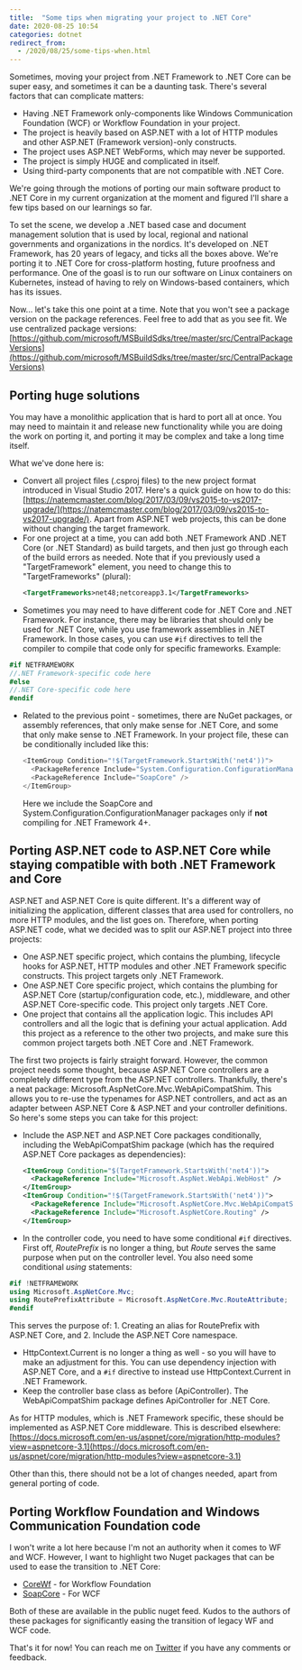 ```yaml
---
title:  "Some tips when migrating your project to .NET Core"
date: 2020-08-25 10:54
categories: dotnet
redirect_from:
  - /2020/08/25/some-tips-when.html
---
```


Sometimes, moving your project from .NET Framework to .NET Core can be super easy, and sometimes it can be a daunting task. There's several factors that can complicate matters:

* Having .NET Framework only-components like Windows Communication Foundation (WCF) or Workflow Foundation in your project.
* The project is heavily based on ASP.NET with a lot of HTTP modules and other ASP.NET (Framework version)-only constructs.
* The project uses ASP.NET WebForms, which may never be supported.
* The project is simply HUGE and complicated in itself.
* Using third-party components that are not compatible with .NET Core.

We're going through the motions of porting our main software product to .NET Core in my current organization at the moment and figured I'll share a few tips based on our learnings so far. 

To set the scene, we develop a .NET based case and document management solution that is used by local, regional and national governments and organizations in the nordics. It's developed on .NET Framework, has 20 years of legacy, and ticks all the boxes above. We're porting it to .NET Core for cross-platform hosting, future proofness and performance. One of the goasl is to run our software on Linux containers on Kubernetes, instead of having to rely on Windows-based containers, which has its issues.

Now... let's take this one point at a time. Note that you won't see a package version on the package references. Feel free to add that as you see fit. We use centralized package versions: [https://github.com/microsoft/MSBuildSdks/tree/master/src/CentralPackageVersions](https://github.com/microsoft/MSBuildSdks/tree/master/src/CentralPackageVersions)

## Porting huge solutions
You may have a monolithic application that is hard to port all at once. You may need to maintain it and release new functionality while you are doing the work on porting it, and porting it may be complex and take a long time itself. 

What we've done here is:
* Convert all project files (.csproj files) to the new project format introduced in Visual Studio 2017. Here's a quick guide on how to do this: [https://natemcmaster.com/blog/2017/03/09/vs2015-to-vs2017-upgrade/](https://natemcmaster.com/blog/2017/03/09/vs2015-to-vs2017-upgrade/). Apart from ASP.NET web projects, this can be done without changing the target framework.
* For one project at a time, you can add both .NET Framework AND .NET Core (or .NET Standard) as build targets, and then just go through each of the build errors as needed. Note that if you previously used a "TargetFramework" element, you need to change this to "TargetFrameworks" (plural): 
  ```xml
  <TargetFrameworks>net48;netcoreapp3.1</TargetFrameworks>
  ```
* Sometimes you may need to have different code for .NET Core and .NET Framework. For instance, there may be libraries that should only be used for .NET Core, while you use framework assemblies in .NET Framework. In those cases, you can use `#if` directives to tell the compiler to compile that code only for specific frameworks. Example: 
```csharp
#if NETFRAMEWORK
//.NET Framework-specific code here
#else
//.NET Core-specific code here
#endif
```
* Related to the previous point - sometimes, there are NuGet packages, or assembly references, that only make sense for .NET Core, and some that only make sense to .NET Framework. In your project file, these can be conditionally included like this:
  ```csharp
  <ItemGroup Condition="!$(TargetFramework.StartsWith('net4'))">
    <PackageReference Include="System.Configuration.ConfigurationManager" />
    <PackageReference Include="SoapCore" />
  </ItemGroup>
  ```
  Here we include the SoapCore and System.Configuration.ConfigurationManager packages only if **not** compiling for .NET Framework 4+.

## Porting ASP.NET code to ASP.NET Core while staying compatible with both .NET Framework and Core
ASP.NET and ASP.NET Core is quite different. It's a different way of initializing the application, different classes that area used for controllers, no more HTTP modules, and the list goes on. Therefore, when porting ASP.NET code, what we decided was to split our ASP.NET project into three projects:

* One ASP.NET specific project, which contains the plumbing, lifecycle hooks for ASP.NET, HTTP modules and other .NET Framework specific constructs. This project targets only .NET Framework.
* One ASP.NET Core specific project, which contains the plumbing for ASP.NET Core (startup/configuration code, etc.), middleware, and other ASP.NET Core-specific code. This project only targets .NET Core.
* One project that contains all the application logic. This includes API controllers and all the logic that is defining your actual application. Add this project as a reference to the other two projects, and make sure this common project targets both .NET Core and .NET Framework.

The first two projects is fairly straight forward. However, the common project needs some thought, because ASP.NET Core controllers are a completely different type from the ASP.NET controllers. Thankfully, there's a neat package: Microsoft.AspNetCore.Mvc.WebApiCompatShim. This allows you to re-use the typenames for ASP.NET controllers, and act as an adapter between ASP.NET Core & ASP.NET and your controller definitions. So here's some steps you can take for this project:

* Include the ASP.NET and ASP.NET Core packages conditionally, including the WebApiCompatShim package (which has the required ASP.NET Core packages as dependencies):
  ```xml
  <ItemGroup Condition="$(TargetFramework.StartsWith('net4'))">
    <PackageReference Include="Microsoft.AspNet.WebApi.WebHost" />
  </ItemGroup>
  <ItemGroup Condition="!$(TargetFramework.StartsWith('net4'))">
    <PackageReference Include="Microsoft.AspNetCore.Mvc.WebApiCompatShim" />
    <PackageReference Include="Microsoft.AspNetCore.Routing" />
  </ItemGroup>
  ```
* In the controller code, you need to have some conditional `#if` directives. First off, *RoutePrefix* is no longer a thing, but *Route* serves the same purpose when put on the controller level. You also need some conditional *using* statements:
```csharp
#if !NETFRAMEWORK
using Microsoft.AspNetCore.Mvc;
using RoutePrefixAttribute = Microsoft.AspNetCore.Mvc.RouteAttribute;
#endif
```
This serves the purpose of: 1. Creating an alias for RoutePrefix with ASP.NET Core, and 2. Include the ASP.NET Core namespace.
* HttpContext.Current is no longer a thing as well - so you will have to make an adjustment for this. You can use dependency injection with ASP.NET Core, and a `#if` directive to instead use HttpContext.Current in .NET Framework.
* Keep the controller base class as before (ApiController). The WebApiCompatShim package defines ApiController for .NET Core.

As for HTTP modules, which is .NET Framework specific, these should be implemented as ASP.NET Core middleware. This is described elsewhere: [https://docs.microsoft.com/en-us/aspnet/core/migration/http-modules?view=aspnetcore-3.1](https://docs.microsoft.com/en-us/aspnet/core/migration/http-modules?view=aspnetcore-3.1)

Other than this, there should not be a lot of changes needed, apart from general porting of code.

## Porting Workflow Foundation and Windows Communication Foundation code
I won't write a lot here because I'm not an authority when it comes to WF and WCF. However, I want to highlight two Nuget packages that can be used to ease the transition to .NET Core:

* [CoreWf](https://github.com/UiPath-Open/corewf) - for Workflow Foundation
* [SoapCore](https://github.com/DigDes/SoapCore) - For WCF

Both of these are available in the public nuget feed. Kudos to the authors of these packages for significantly easing the transition of legacy WF and WCF code.

That's it for now! You can reach me on [Twitter](https://twitter.com/hallgeirl) if you have any comments or feedback.